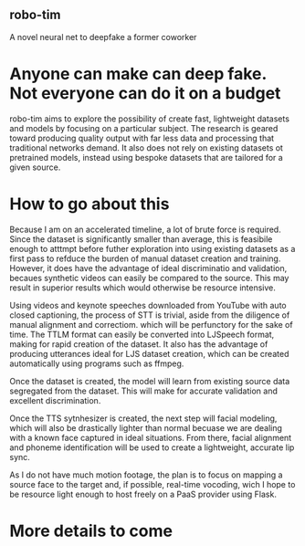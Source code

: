 ## robo-tim
A novel neural net to deepfake a former coworker

# Anyone can make can deep fake. Not everyone can do it on a budget

robo-tim aims to explore the possibility of create fast, lightweight datasets and models by focusing on a particular subject. The research is geared toward producing quality output with far less data and processing that traditional networks demand. It also does not rely on existing datasets ot pretrained models, instead using bespoke datasets that are tailored for a given source.

# How to go about this

Because I am on an accelerated timeline, a lot of brute force is required. Since the dataset is significantly smaller than average, this is feasibile enough to atttmpt before futher exploration into using existing datasets as a first pass to refduce the burden of manual dataset creation and training. However, it does have the advantage of ideal discriminatio and validation, becaues synthetic videos can easily be compared to the source. This may result in superior results which would otherwise be resource intensive.

Using videos and keynote speeches downloaded from YouTube with auto closed captioning, the process of STT is trivial, aside from the diligence of manual alignment and correctiom. which will be perfunctory for the sake of time. The TTLM format can easily be converted into LJSpeech format, making for rapid creation of the dataset. It also has the advantage of producing utterances ideal for LJS dataset creation, which can be created automatically using programs such as ffmpeg.

Once the dataset is created, the model will learn from existing source data segregated from the dataset. This will make for accurate validation and excellent discrimination.

Once the TTS sytnhesizer is created, the next step will facial modeling, which will also be drastically lighter than normal becuase we are dealing with a known face captured in ideal situations. From there, facial alignment and phoneme identification will be used to create a lightweight, accurate lip sync.

As I do not have much motion footage, the plan is to focus on mapping a source face to the target and, if possible, real-time vocoding, wich I hope to be resource light enough to host freely on a PaaS provider using Flask.

# More details to come
